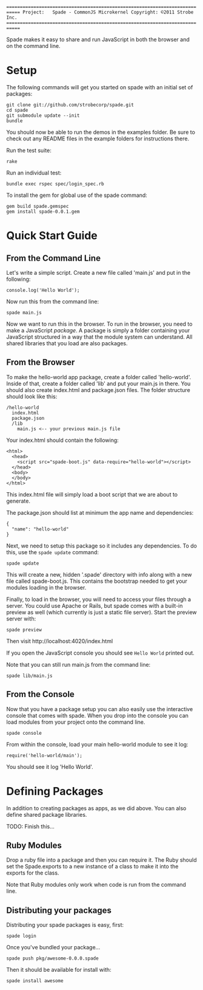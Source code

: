 `===========================================================================
 Project:   Spade - CommonJS Microkernel
 Copyright: ©2011 Strobe Inc.
 ===========================================================================`

Spade makes it easy to share and run JavaScript in both the browser and on the
command line.

# Setup

The following commands will get you started on spade with an initial set of
packages:

    git clone git://github.com/strobecorp/spade.git
    cd spade
    git submodule update --init
    bundle

You should now be able to run the demos in the examples folder.  Be sure to 
check out any README files in the example folders for instructions there.

Run the test suite:

    rake

Run an individual test:

    bundle exec rspec spec/login_spec.rb

To install the gem for global use of the spade command:

    gem build spade.gemspec
    gem install spade-0.0.1.gem

# Quick Start Guide

## From the Command Line

Let's write a simple script.  Create a new file called 'main.js' and put in 
the following:

    console.log('Hello World');

Now run this from the command line:

    spade main.js

Now we want to run this in the browser.  To run in the browser, you need to 
make a JavaScript _package_.  A package is simply a folder containing your 
JavaScript structured in a way that the module system can understand.  All
shared libraries that you load are also packages.

## From the Browser

To make the hello-world app package, create a folder called 'hello-world'.  
Inside of that, create a folder called 'lib' and put your main.js in there.
You should also create index.html and package.json files.  The folder 
structure should look like this:

    /hello-world
      index.html
      package.json
      /lib
        main.js <-- your previous main.js file

Your index.html should contain the following:

    <html>
      <head>
        <script src="spade-boot.js" data-require="hello-world"></script>
      </head>
      <body>
      </body>
    </html>

This index.html file will simply load a boot script that we are about to 
generate.

The package.json should list at minimum the app name and dependencies:

    {
      "name": "hello-world"
    }

Next, we need to setup this package so it includes any dependencies.  To do 
this, use the `spade update` command:

    spade update

This will create a new, hidden '.spade' directory with info along with a new
file called spade-boot.js.  This contains the bootstrap needed to get your 
modules loading in the browser.

Finally, to load in the browser, you will need to access your files through a server.  You could use Apache or Rails, but spade comes with a built-in preview as well (which currently is just a static file server).  Start the 
preview server with:

    spade preview

Then visit http://localhost:4020/index.html

If you open the JavaScript console you should see `Hello World` printed out.

Note that you can still run main.js from the command line:

    spade lib/main.js

## From the Console

Now that you have a package setup you can also easily use the interactive
console that comes with spade.  When you drop into the console you can load
modules from your project onto the command line.

    spade console

From within the console, load your main hello-world module to see it log:

    require('hello-world/main');

You should see it log 'Hello World'.

# Defining Packages

In addition to creating packages as apps, as we did above.  You can also 
define shared package libraries.

TODO: Finish this...

## Ruby Modules

Drop a ruby file into a package and then you can require it.  The Ruby should
set the Spade.exports to a new instance of a class to make it into the exports
for the class.

Note that Ruby modules only work when code is run from the command line.

## Distributing your packages

Distributing your spade packages is easy, first:

    spade login

Once you've bundled your package...

    spade push pkg/awesome-0.0.0.spade

Then it should be available for install with:

    spade install awesome
